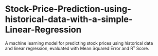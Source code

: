 # Stock-Price-Prediction-using-historical-data-with-a-simple-Linear-Regression
A machine learning model for predicting stock prices using historical data and linear regression, evaluated with Mean Squared Error and R² Score.
